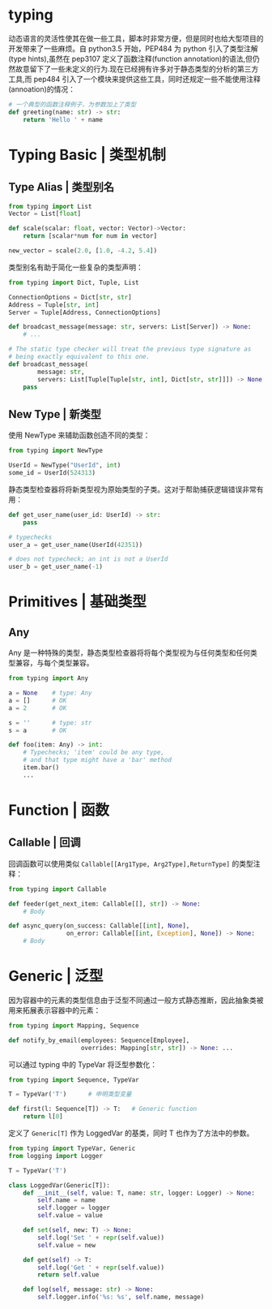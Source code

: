 # typing

动态语言的灵活性使其在做一些工具，脚本时非常方便，但是同时也给大型项目的开发带来了一些麻烦。自 python3.5 开始，PEP484 为 python 引入了类型注解(type hints),虽然在 pep3107 定义了函数注释(function annotation)的语法,但仍然故意留下了一些未定义的行为.现在已经拥有许多对于静态类型的分析的第三方工具,而 pep484 引入了一个模块来提供这些工具，同时还规定一些不能使用注释(annoation)的情况：

```py
# 一个典型的函数注释例子，为参数加上了类型
def greeting(name: str) -> str:
    return 'Hello ' + name
```

# Typing Basic | 类型机制

## Type Alias | 类型别名

```py
from typing import List
Vector = List[float]

def scale(scalar: float, vector: Vector)->Vector:
    return [scalar*num for num in vector]

new_vector = scale(2.0, [1.0, -4.2, 5.4])
```

类型别名有助于简化一些复杂的类型声明：

```py
from typing import Dict, Tuple, List

ConnectionOptions = Dict[str, str]
Address = Tuple[str, int]
Server = Tuple[Address, ConnectionOptions]

def broadcast_message(message: str, servers: List[Server]) -> None:
    # ...

# The static type checker will treat the previous type signature as
# being exactly equivalent to this one.
def broadcast_message(
        message: str,
        servers: List[Tuple[Tuple[str, int], Dict[str, str]]]) -> None:
    pass
```

## New Type | 新类型

使用 NewType 来辅助函数创造不同的类型：

```py
from typing import NewType

UserId = NewType("UserId", int)
some_id = UserId(524313)
```

静态类型检查器将将新类型视为原始类型的子类。这对于帮助捕获逻辑错误非常有用：

```py
def get_user_name(user_id: UserId) -> str:
    pass

# typechecks
user_a = get_user_name(UserId(42351))

# does not typecheck; an int is not a UserId
user_b = get_user_name(-1)
```

# Primitives | 基础类型

## Any

Any 是一种特殊的类型，静态类型检查器将将每个类型视为与任何类型和任何类型兼容，与每个类型兼容。

```py
from typing import Any

a = None    # type: Any
a = []      # OK
a = 2       # OK

s = ''      # type: str
s = a       # OK

def foo(item: Any) -> int:
    # Typechecks; 'item' could be any type,
    # and that type might have a 'bar' method
    item.bar()
    ...
```

# Function | 函数

## Callable | 回调

回调函数可以使用类似 `Callable[[Arg1Type, Arg2Type],ReturnType]` 的类型注释：

```py
from typing import Callable

def feeder(get_next_item: Callable[[], str]) -> None:
    # Body

def async_query(on_success: Callable[[int], None],
                on_error: Callable[[int, Exception], None]) -> None:
    # Body
```

# Generic | 泛型

因为容器中的元素的类型信息由于泛型不同通过一般方式静态推断，因此抽象类被用来拓展表示容器中的元素：

```py
from typing import Mapping, Sequence

def notify_by_email(employees: Sequence[Employee],
                    overrides: Mapping[str, str]) -> None: ...
```

可以通过 typing 中的 TypeVar 将泛型参数化：

```py
from typing import Sequence, TypeVar

T = TypeVar('T')      # 申明类型变量

def first(l: Sequence[T]) -> T:   # Generic function
    return l[0]
```

定义了 `Generic[T]` 作为 LoggedVar 的基类，同时 T 也作为了方法中的参数。

```py
from typing import TypeVar, Generic
from logging import Logger

T = TypeVar('T')

class LoggedVar(Generic[T]):
    def __init__(self, value: T, name: str, logger: Logger) -> None:
        self.name = name
        self.logger = logger
        self.value = value

    def set(self, new: T) -> None:
        self.log('Set ' + repr(self.value))
        self.value = new

    def get(self) -> T:
        self.log('Get ' + repr(self.value))
        return self.value

    def log(self, message: str) -> None:
        self.logger.info('%s: %s', self.name, message)
```
